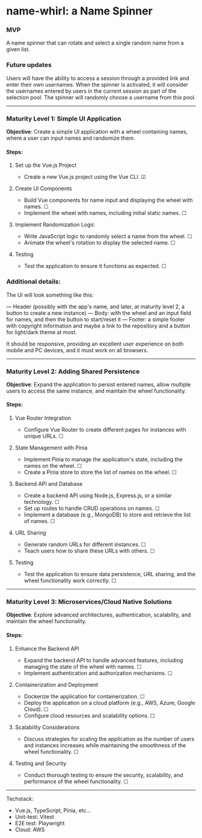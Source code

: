 # name-whirl: a Name Spinner

### MVP

A name spinner that can rotate and select a single random name from a given list.

### Future updates

Users will have the ability to access a session through a provided link and enter their own usernames. When the spinner is activated, it will consider the usernames entered by users in the current session as part of the selection pool. The spinner will randomly choose a username from this pool.

---

### Maturity Level 1: Simple UI Application

**Objective**: Create a simple UI application with a wheel containing names, where a user can input names and randomize them.

#### Steps:
1. Set up the Vue.js Project
   - Create a new Vue.js project using the Vue CLI. ☑

2. Create UI Components
   - Build Vue components for name input and displaying the wheel with names. ☐
   - Implement the wheel with names, including initial static names. ☐

3. Implement Randomization Logic
   - Write JavaScript logic to randomly select a name from the wheel. ☐
   - Animate the wheel's rotation to display the selected name. ☐

4. Testing
   - Test the application to ensure it functions as expected. ☐
  
### Additional details:
The UI will look something like this:

— Header (possibly with the app's name, and later, at maturity level 2, a button to create a new instance)
— Body: with the wheel and an input field for names, and then the button to start/reset it
— Footer: a simple footer with copyright information and maybe a link to the repository and a button for light/dark theme at most.

It should be responsive, providing an excellent user experience on both mobile and PC devices, and it must work on all browsers.

---

### Maturity Level 2: Adding Shared Persistence

**Objective**: Expand the application to persist entered names, allow multiple users to access the same instance, and maintain the wheel functionality.

#### Steps:
1. Vue Router Integration
   - Configure Vue Router to create different pages for instances with unique URLs. ☐

2. State Management with Pinia
   - Implement Pinia to manage the application's state, including the names on the wheel. ☐
   - Create a Pinia store to store the list of names on the wheel. ☐

3. Backend API and Database
   - Create a backend API using Node.js, Express.js, or a similar technology. ☐
   - Set up routes to handle CRUD operations on names. ☐
   - Implement a database (e.g., MongoDB) to store and retrieve the list of names. ☐

4. URL Sharing
   - Generate random URLs for different instances. ☐
   - Teach users how to share these URLs with others. ☐

5. Testing
   - Test the application to ensure data persistence, URL sharing, and the wheel functionality work correctly. ☐

---

### Maturity Level 3: Microservices/Cloud Native Solutions

**Objective**: Explore advanced architectures, authentication, scalability, and maintain the wheel functionality.

#### Steps:
1. Enhance the Backend API
   - Expand the backend API to handle advanced features, including managing the state of the wheel with names. ☐
   - Implement authentication and authorization mechanisms. ☐

2. Containerization and Deployment
   - Dockerize the application for containerization. ☐
   - Deploy the application on a cloud platform (e.g., AWS, Azure, Google Cloud). ☐
   - Configure cloud resources and scalability options. ☐

3. Scalability Considerations
   - Discuss strategies for scaling the application as the number of users and instances increases while maintaining the smoothness of the wheel functionality. ☐

4. Testing and Security
   - Conduct thorough testing to ensure the security, scalability, and performance of the wheel functionality. ☐

---

Techstack:
- Vue.js, TypeScript, Pinia, etc...
- Unit-test: Vitest
- E2E test: Playwright
- Cloud: AWS
